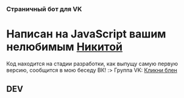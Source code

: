 ### Страничный бот для VK

# Написан на JavaScript вашим нелюбимым [Никитой](https://vk.com/sadlylmeowj)

Код находится на стадии разработки, как выпущу самую первую версию, сообщится в мою беседу ВК! :>
Группа VK: [Кликни блен](https://vk.com/sadlylmeowjdev)

## DEV
